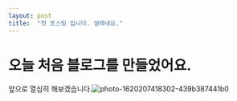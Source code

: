 ```yaml
---
layout: post
title:  "첫 포스팅 입니다. 설레내요."
---
```


# 오늘 처음 블로그를 만들었어요.
앞으로 열심히 해보겠습니다.![photo-1620207418302-439b387441b0](/Users/sjkim/my_project/aiheadstarter-github-blog/aiheadstarter.github.io/images/2024-10-09-first/photo-1620207418302-439b387441b0.jpeg)
